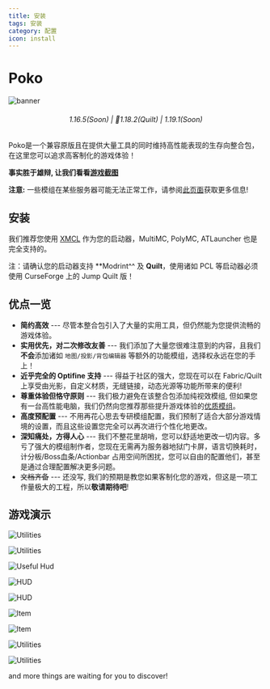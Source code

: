 ```yaml
---
title: 安装
tags: 安装
category: 配置
icon: install
---
```


# Poko
![banner](../../assets/banner.jpg)
<h6 align="center">1.16.5(Soon) | 🔼1.18.2(Quilt) | 1.19.1(Soon) </h6>
Poko是一个兼容原版且在提供大量工具的同时维持高性能表现的生存向整合包，在这里您可以追求高客制化的游戏体验！

**事实胜于雄辩, 让我们看看[游戏截图](#游戏演示)**

**注意:** 一些模组在某些服务器可能无法正常工作，请参阅[此页面](./multi-play)获取更多信息!

## 安装
我们推荐您使用 [XMCL](xmcl.app/zh) 作为您的启动器，MultiMC, PolyMC, ATLauncher 也是完全支持的。

注：请确认您的启动器支持 **Modrint^^ 及 **Quilt**，使用诸如 PCL 等启动器必须使用 CurseForge 上的 Jump Quilt 版！

## 优点一览

- **简约高效** --- 尽管本整合包引入了大量的实用工具，但仍然能为您提供流畅的游戏体验。
- **实用优先，对二次修改友善** --- 我们添加了大量您很难注意到的内容，且我们**不会**添加诸如 `地图/投影/背包编辑器` 等额外的功能模组，选择权永远在您的手上！
- **近乎完全的 Optifine 支持** --- 得益于社区的强大，您现在可以在 Fabric/Quilt 上享受由光影，自定义材质，无缝链接，动态光源等功能所带来的便利!
- **尊重体验但恪守原则** --- 我们极力避免在该整合包添加纯视效模组, 但如果您有一台高性能电脑，我们仍然向您推荐那些提升游戏体验的[优质模组](./recommend)。
- **高度预配置** --- 不用再花心思去专研模组配置，我们预制了适合大部分游戏情境的设置，而且这些设置您完全可以再次进行个性化地更改。
- **深知痛处，方得人心** --- 我们不整花里胡哨，您可以舒适地更改一切内容。多亏了强大的模组制作者，您现在无需再为服务器地狱门卡屏，语言切换耗时，计分板/Boss血条/Actionbar 占用空间所困扰，您可以自由的配置他们，甚至是通过合理配置解决更多问题。
- ~~文档齐备~~ --- 还没写, 我们的预期是教您如果客制化您的游戏，但这是一项工作量极大的工程，所以**敬请期待吧**!

## 游戏演示

![Utilities](../../assets/showcase_Utilities-3.png)

![Utilities](../../assets/showcase_Utilities-4.png)

![Useful Hud](../../assets/showcase_HUD-1.png)

![HUD](../../assets/showcase_HUD-2.png)

![HUD](../../assets/showcase_HUD-3.png)

![Item](../../assets/showcase_Item-1.png)

![Item](../../assets/showcase_Item-2.png)

![Utilities](../../assets/showcase_Utilities-1.png)

![Utilities](../../assets/showcase_Utilities-2.png)



and more things are waiting for you to discover!
